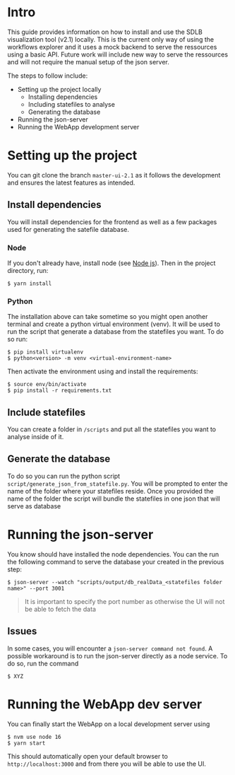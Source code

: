 # Intro
This guide provides information on how to install and use the SDLB visualization tool (v2.1) locally. This is the current only way of using the workflows explorer and it uses a mock backend to serve the ressources using a basic API. Future work will include new way to serve the ressources and will not require the manual setup of the json server. 

The steps to follow include:
- Setting up the project locally
    - Installing dependencies
    - Including statefiles to analyse
    - Generating the database
- Running the json-server
- Running the WebApp development server
# Setting up the project
You can git clone the branch `master-ui-2.1` as it follows the development and ensures the latest features as intended.
## Install dependencies
You will install dependencies for the frontend as well as a few packages used for generating the satefile database.  
### Node
If you don't already have, install node (see [Node js](https://nodejs.org/en)). Then in the project directory, run:
````
$ yarn install
````
### Python
The installation above can take sometime so you might open another terminal and create a python virtual environment (venv). It will be used to run the script that generate a database from the statefiles you want. To do so run:
````
$ pip install virtualenv
$ python<version> -m venv <virtual-environment-name>
````
Then activate the environment using and install the requirements:
````
$ source env/bin/activate
$ pip install -r requirements.txt
````
## Include statefiles
You can create a folder in `/scripts` and put all the statefiles you want to analyse inside of it.
## Generate the database
To do so you can run the python script `script/generate_json_from_statefile.py`. You will be prompted to enter the name of the folder where your statefiles reside. Once you provided the name of the folder the script will bundle the statefiles in one json that will serve as database
# Running the json-server
You know should have installed the node dependencies. You can the run the following command to serve the database your created in the previous step:
````
$ json-server --watch "scripts/output/db_realData_<statefiles folder name>" --port 3001
````
> It is important to specify the port number as otherwise the UI will not be able to fetch the data 

## Issues
In some cases, you will encounter a `json-server command not found`. A possible workaround is to run the json-server directly as a node service. To do so, run the command 
````
$ XYZ
```` 
# Running the WebApp dev server
You can finally start the WebApp on a local development server using
````
$ nvm use node 16
$ yarn start
````
This should automatically open your default browser to `http://localhost:3000` and from there you will be able to use the UI.